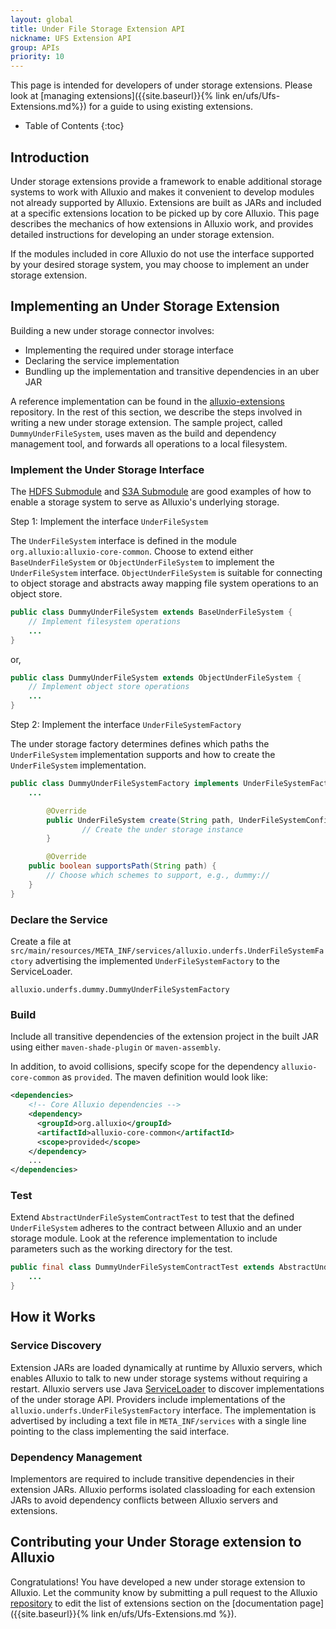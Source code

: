 ```yaml
---
layout: global
title: Under File Storage Extension API
nickname: UFS Extension API
group: APIs
priority: 10
---
```


This page is intended for developers of under storage extensions. Please look at [managing
extensions]({{site.baseurl}}{% link en/ufs/Ufs-Extensions.md%}) for a guide to using existing
extensions.

* Table of Contents
{:toc}

## Introduction

Under storage extensions provide a framework to enable additional storage systems to work with Alluxio and makes it convenient to develop
modules not already supported by Alluxio. Extensions are built as JARs and included at a specific extensions location to be
picked up by core Alluxio. This page describes the mechanics of how extensions in Alluxio work, and
provides detailed instructions for developing an under storage extension.

If the modules included in core Alluxio do not use the interface supported by your desired storage system, you may choose to implement
an under storage extension.

## Implementing an Under Storage Extension

Building a new under storage connector involves:

- Implementing the required under storage interface
- Declaring the service implementation
- Bundling up the implementation and transitive dependencies in an uber JAR

A reference implementation can be found in the [alluxio-extensions](https://github.com/Alluxio/alluxio-extensions/tree/master/underfs/tutorial)
repository. In the rest of this section, we describe the steps involved in writing a new under
storage extension. The sample project, called `DummyUnderFileSystem`, uses maven as the build and
dependency management tool, and forwards all operations to a local filesystem.

### Implement the Under Storage Interface

The [HDFS Submodule](https://github.com/alluxio/alluxio/tree/master/underfs/hdfs) and [S3A 
Submodule](https://github.com/alluxio/alluxio/tree/master/underfs/s3a) are good examples of how
to enable a storage system to serve as Alluxio's underlying storage.

Step 1: Implement the interface `UnderFileSystem`

The `UnderFileSystem` interface is defined in the module `org.alluxio:alluxio-core-common`. Choose
to extend either `BaseUnderFileSystem` or `ObjectUnderFileSystem` to implement the `UnderFileSystem`
interface. `ObjectUnderFileSystem` is suitable for connecting to object storage and abstracts away
mapping file system operations to an object store.

```java
public class DummyUnderFileSystem extends BaseUnderFileSystem {
	// Implement filesystem operations
	...
}
```

or,

```java
public class DummyUnderFileSystem extends ObjectUnderFileSystem {
	// Implement object store operations
	...
}
```

Step 2: Implement the interface `UnderFileSystemFactory`

The under storage factory determines defines which paths the `UnderFileSystem` implementation
supports and how to create the `UnderFileSystem` implementation.

```java
public class DummyUnderFileSystemFactory implements UnderFileSystemFactory {
	...

        @Override
        public UnderFileSystem create(String path, UnderFileSystemConfiguration conf) {
                // Create the under storage instance
        }

        @Override
	public boolean supportsPath(String path) {
		// Choose which schemes to support, e.g., dummy://
	}
}
```

### Declare the Service

Create a file at `src/main/resources/META_INF/services/alluxio.underfs.UnderFileSystemFactory`
advertising the implemented `UnderFileSystemFactory` to the ServiceLoader.

```
alluxio.underfs.dummy.DummyUnderFileSystemFactory
```

### Build

Include all transitive dependencies of the extension project in the built JAR using either
`maven-shade-plugin` or `maven-assembly`.

In addition, to avoid collisions, specify scope for the dependency `alluxio-core-common` as
`provided`. The maven definition would look like:

```xml
<dependencies>
    <!-- Core Alluxio dependencies -->
    <dependency>
      <groupId>org.alluxio</groupId>
      <artifactId>alluxio-core-common</artifactId>
      <scope>provided</scope>
    </dependency>
    ...
</dependencies>
```

### Test

Extend `AbstractUnderFileSystemContractTest` to test that the defined `UnderFileSystem` adheres to
the contract between Alluxio and an under storage module. Look at the reference implementation to
include parameters such as the working directory for the test.

```java
public final class DummyUnderFileSystemContractTest extends AbstractUnderFileSystemContractTest {
    ...
}
```

## How it Works

### Service Discovery

Extension JARs are loaded dynamically at runtime by Alluxio servers, which enables Alluxio to talk
to new under storage systems without requiring a restart. Alluxio servers use Java
[ServiceLoader](https://docs.oracle.com/javase/7/docs/api/java/util/ServiceLoader.html) to discover
implementations of the under storage API. Providers include implementations of the
`alluxio.underfs.UnderFileSystemFactory` interface. The implementation is advertised by including a
text file in `META_INF/services` with a single line pointing to the class implementing the said
interface.

### Dependency Management

Implementors are required to include transitive dependencies in their extension JARs. Alluxio performs
isolated classloading for each extension JARs to avoid dependency conflicts between Alluxio servers and
extensions.

## Contributing your Under Storage extension to Alluxio

Congratulations! You have developed a new under storage extension to Alluxio. Let the community
know by submitting a pull request to the Alluxio
[repository](https://github.com/Alluxio/alluxio/tree/master/docs/en/UFSExtensions.md) to edit the
list of extensions section on the [documentation page]({{site.baseurl}}{% link
en/ufs/Ufs-Extensions.md %}).
